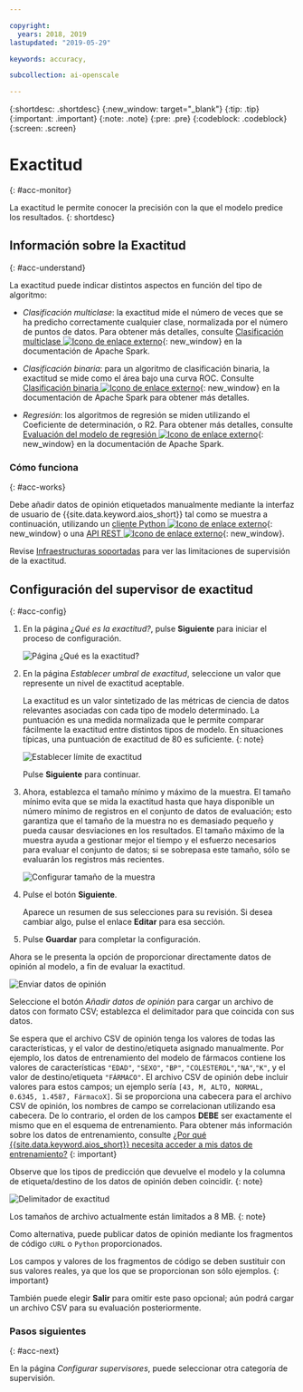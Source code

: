 ```yaml
---

copyright:
  years: 2018, 2019
lastupdated: "2019-05-29"

keywords: accuracy, 

subcollection: ai-openscale

---
```


{:shortdesc: .shortdesc}
{:new_window: target="_blank"}
{:tip: .tip}
{:important: .important}
{:note: .note}
{:pre: .pre}
{:codeblock: .codeblock}
{:screen: .screen}

# Exactitud
{: #acc-monitor}

La exactitud le permite conocer la precisión con la que el modelo predice los resultados.
{: shortdesc}

## Información sobre la Exactitud
{: #acc-understand}

La exactitud puede indicar distintos aspectos en función del tipo de algoritmo:

- *Clasificación multiclase*: la exactitud mide el número de veces que se ha predicho correctamente cualquier clase, normalizada por el número de puntos de datos. Para obtener más detalles, consulte [Clasificación multiclase ![Icono de enlace externo](../../icons/launch-glyph.svg "Icono de enlace externo")](https://spark.apache.org/docs/2.1.0/mllib-evaluation-metrics.html#multiclass-classification){: new_window} en la documentación de Apache Spark.

- *Clasificación binaria*: para un algoritmo de clasificación binaria, la exactitud se mide como el área bajo una curva ROC. Consulte [Clasificación binaria ![Icono de enlace externo](../../icons/launch-glyph.svg "Icono de enlace externo")](https://spark.apache.org/docs/2.1.0/mllib-evaluation-metrics.html#binary-classification){: new_window} en la documentación de Apache Spark para obtener más detalles.

- *Regresión*: los algoritmos de regresión se miden utilizando el Coeficiente de determinación, o R2. Para obtener más detalles, consulte [Evaluación del modelo de regresión ![Icono de enlace externo](../../icons/launch-glyph.svg "Icono de enlace externo")](https://spark.apache.org/docs/2.1.0/mllib-evaluation-metrics.html#regression-model-evaluation){: new_window} en la documentación de Apache Spark.

### Cómo funciona
{: #acc-works}

Debe añadir datos de opinión etiquetados manualmente mediante la interfaz de usuario de {{site.data.keyword.aios_short}} tal como se muestra a continuación, utilizando un [cliente Python ![Icono de enlace externo](../../icons/launch-glyph.svg "Icono de enlace externo")](http://ai-openscale-python-client.mybluemix.net/#feedbacklogging){: new_window} o una [API REST ![Icono de enlace externo](../../icons/launch-glyph.svg "Icono de enlace externo")](https://cloud.ibm.com/apidocs/ai-openscale#post-feedback-payload){: new_window}.

Revise [Infraestructuras soportadas](/docs/services/ai-openscale?topic=ai-openscale-in-ov#in-fram) para ver las limitaciones de supervisión de la exactitud.

<!---
You need to add manually-labelled data into your feedback table for the accuracy computation to trigger. The feedback table is in the posgres schema with the name <model_id>_feedback.

You can create a performance monitoring system for your predictive models by creating an evaluation instance, and then defining the metrics and triggers for the automatic retraining and deploying of the new model. Spark, Keras and TensorFlow models are supported at this stage, with the following requirements:

- A training definition must be stored in the repository
- `training_data_reference` - must be defined as a part of the stored model's metadata
- `training_definition_url` - must be defined as a part of the stored model's metadata

Use the available [REST API ![External link icon](../../icons/launch-glyph.svg "External link icon")](https://watson-ml-api.mybluemix.net/){: new_window} end-points directly to provide feedback data and kick off evaluation activities. For more information, see the [WML documentation ![External link icon](../../icons/launch-glyph.svg "External link icon")](https://dataplatform.cloud.ibm.com/docs/content/analyze-data/ml-continuous-learning.html?audience=wdp&context=wdp){: new_window}.
--->

## Configuración del supervisor de exactitud
{: #acc-config}

1.  En la página *¿Qué es la exactitud?*, pulse **Siguiente** para iniciar el proceso de configuración.

    ![Página ¿Qué es la exactitud?](images/accuracy-what-is.png)

1.  En la página *Establecer umbral de exactitud*, seleccione un valor que represente un nivel de exactitud aceptable.

    La exactitud es un valor sintetizado de las métricas de ciencia de datos relevantes asociadas con cada tipo de modelo determinado. La puntuación es una medida normalizada que le permite comparar fácilmente la exactitud entre distintos tipos de modelo. En situaciones típicas, una puntuación de exactitud de 80 es suficiente.
    {: note}

    ![Establecer límite de exactitud](images/accuracy-set-limit.png)

    Pulse **Siguiente** para continuar.

1.  Ahora, establezca el tamaño mínimo y máximo de la muestra. El tamaño mínimo evita que se mida la exactitud hasta que haya disponible un número mínimo de registros en el conjunto de datos de evaluación; esto garantiza que el tamaño de la muestra no es demasiado pequeño y pueda causar desviaciones en los resultados. El tamaño máximo de la muestra ayuda a gestionar mejor el tiempo y el esfuerzo necesarios para evaluar el conjunto de datos; si se sobrepasa este tamaño, sólo se evaluarán los registros más recientes.

     ![Configurar tamaño de la muestra](images/accuracy-config-sample.png)

1.  Pulse el botón **Siguiente**.

    Aparece un resumen de sus selecciones para su revisión. Si desea cambiar algo, pulse el enlace **Editar** para esa sección.

1.  Pulse **Guardar** para completar la configuración.

Ahora se le presenta la opción de proporcionar directamente datos de opinión al modelo, a fin de evaluar la exactitud.

  ![Enviar datos de opinión](images/accuracy-send-feedback0.png)

Seleccione el botón *Añadir datos de opinión* para cargar un archivo de datos con formato CSV; establezca el delimitador para que coincida con sus datos.

Se espera que el archivo CSV de opinión tenga los valores de todas las características, y el valor de destino/etiqueta asignado manualmente. Por ejemplo, los datos de entrenamiento del modelo de fármacos contiene los valores de características `"EDAD"`, `"SEXO"`, `"BP"`, `"COLESTEROL"`,`"NA"`,`"K"`, y el valor de destino/etiqueta `"FÁRMACO"`. El archivo CSV de opinión debe incluir valores para estos campos; un ejemplo sería `[43, M, ALTO, NORMAL, 0.6345, 1.4587, FármacoX]`. Si se proporciona una cabecera para el archivo CSV de opinión, los nombres de campo se correlacionan utilizando esa cabecera. De lo contrario, el orden de los campos **DEBE** ser exactamente el mismo que en el esquema de entrenamiento. Para obtener más información sobre los datos de entrenamiento, consulte [¿Por qué {{site.data.keyword.aios_short}} necesita acceder a mis datos de entrenamiento?](/docs/services/ai-openscale?topic=ai-openscale-trainingdata#trainingdata)
{: important}

Observe que los tipos de predicción que devuelve el modelo y la columna de etiqueta/destino de los datos de opinión deben coincidir.
{: note}

  ![Delimitador de exactitud](images/accuracy-delimit.png)

Los tamaños de archivo actualmente están limitados a 8 MB.
{: note}

Como alternativa, puede publicar datos de opinión mediante los fragmentos de código `cURL` o `Python` proporcionados.

Los campos y valores de los fragmentos de código se deben sustituir con sus valores reales, ya que los que se proporcionan son sólo ejemplos.
{: important}

También puede elegir **Salir** para omitir este paso opcional; aún podrá cargar un archivo CSV para su evaluación posteriormente.

### Pasos siguientes
{: #acc-next}

En la página *Configurar supervisores*, puede seleccionar otra categoría de supervisión.
